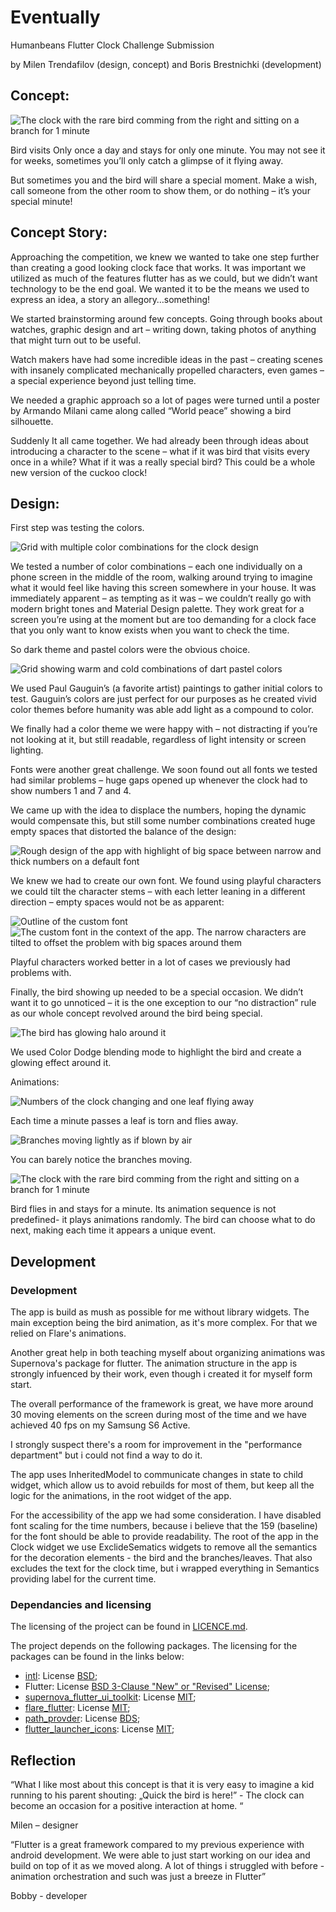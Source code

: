 # Eventually

Humanbeans Flutter Clock Challenge Submission

by Milen Trendafilov (design, concept) and Boris Brestnichki (development)

## Concept:

![The clock with the rare bird comming from the right and sitting on a branch for 1 minute](https://humanbeans.dev/1_Bird_Visit1.gif)

Bird visits Only once a day and stays for only one minute. You may not see it for weeks, sometimes you’ll only catch a glimpse of it flying away.

But sometimes you and the bird will share a special moment. Make a wish, call someone from the other room to show them, or do nothing – it’s your special minute!

## Concept Story:

Approaching the competition, we knew we wanted to take one step further than creating a good looking clock face that works. It was important we utilized as much of the features flutter has as we could, but we didn’t want technology to be the end goal.
We wanted it to be the means we used to express an idea, a story an allegory…something!

We started brainstorming around few concepts. Going through books about watches, graphic design and art – writing down, taking photos of anything that might turn out to be useful.

Watch makers have had some incredible ideas in the past – creating scenes with insanely complicated mechanically propelled characters, even games – a special experience beyond just telling time.

We needed a graphic approach so a lot of pages were turned until a poster by Armando Milani came along called “World peace” showing a bird silhouette.

Suddenly It all came together. We had already been through ideas about introducing a character to the scene – what if it was bird that visits every once in a while? What if it was a really special bird?
This could be a whole new version of the cuckoo clock!

## Design:

First step was testing the colors.

![Grid with multiple color combinations for the clock design](https://humanbeans.dev/3.png)

We tested a number of color combinations – each one individually on a phone screen in the middle of the room, walking around trying to imagine what it would feel like having this screen somewhere in your house. It was immediately apparent – as tempting as it was – we couldn’t really go with modern bright tones and Material Design palette. They work great for a screen you’re using at the moment but are too demanding for a clock face that you only want to know exists when you want to check the time.

So dark theme and pastel colors were the obvious choice.

![Grid showing warm and cold combinations of dart pastel colors](https://humanbeans.dev/4.png)

We used Paul Gauguin’s (a favorite artist) paintings to gather initial colors to test. Gauguin’s colors are just perfect for our purposes as he created vivid color themes before humanity was able add light as a compound to color.

We finally had a color theme we were happy with – not distracting if you’re not looking at it, but still readable, regardless of light intensity or screen lighting.

Fonts were another great challenge. We soon found out all fonts we tested had similar problems – huge gaps opened up whenever the clock had to show numbers 1 and 7 and 4.

We came up with the idea to displace the numbers, hoping the dynamic would compensate this, but still some number combinations created huge empty spaces that distorted the balance of the design:

![Rough design of the app with highlight of big space between narrow and thick numbers on a default font](https://humanbeans.dev/6.png)

We knew we had to create our own font. We found using playful characters we could tilt the character stems – with each letter leaning in a different direction – empty spaces would not be as apparent:

![Outline of the custom font](https://humanbeans.dev/5.png)
![The custom font in the context of the app. The narrow characters are tilted to offset the problem with big spaces around them](https://humanbeans.dev/7.png)

Playful characters worked better in a lot of cases we previously had problems with.

Finally, the bird showing up needed to be a special occasion. We didn’t want it to go unnoticed – it is the one exception to our “no distraction” rule as our whole concept revolved around the bird being special.

![The bird has glowing halo around it](https://humanbeans.dev/Bird_Glow.gif)

We used Color Dodge blending mode to highlight the bird and create a glowing effect around it.

Animations:

![Numbers of the clock changing and one leaf flying away](https://humanbeans.dev/2_Leaf_Torn.gif)

Each time a minute passes a leaf is torn and flies away.

![Branches moving lightly as if blown by air](https://humanbeans.dev/3_Branches_Moving.gif)

You can barely notice the branches moving.

![The clock with the rare bird comming from the right and sitting on a branch for 1 minute](https://humanbeans.dev/1_Bird_Visit1.gif)

Bird flies in and stays for a minute. Its animation sequence is not predefined- it plays animations randomly. The bird can choose what to do next, making each time it appears a unique event.

## Development

### Development

The app is build as mush as possible for me without library widgets. The main exception being the bird animation, as it's more complex. For that we relied on Flare's animations.

Another great help in both teaching myself about organizing animations was Supernova's package for flutter. The animation structure in the app is strongly infuenced by their work, 
even though i created it for myself form start. 

The overall performance of the framework is great, we have more around 30 moving elements on the screen during most of the time and we have achieved 40 fps on my Samsung S6 Active.

I strongly suspect there's a room for improvement in the "performance department" but i could not find a way to do it. 

The app uses InheritedModel to communicate changes in state to child widget, which allow us to avoid rebuilds for most of them, but keep all the logic for the animations, in the
root widget of the app.

For the accessibility of the app we had some consideration. I have disabled font scaling for the time numbers, because i believe that the 159 (baseline) for the font should be 
able to provide readability. The root of the app in the Clock widget we use ExclideSematics widgets to remove all the semantics for the decoration elements - the bird and the 
branches/leaves. That also excludes the text for the clock time, but i wrapped everything in Semantics providing label for the current time.

### Dependancies and licensing

The licensing of the project can be found in [LICENCE.md](https://github.com/brestnichki/humanbeans-clock/blob/master/LICENSE.md).

The project depends on the following packages. The licensing for the packages can be found in the links below:

* [intl](https://pub.dev/packages/intl): License [BSD](https://github.com/dart-lang/intl/blob/master/LICENSE);
* Flutter: License [BSD 3-Clause "New" or "Revised" License](https://github.com/flutter/flutter/blob/master/LICENSE);
* [supernova_flutter_ui_toolkit](https://pub.dev/packages/supernova_flutter_ui_toolkit): License [MIT](https://github.com/Supernova-Studio/flutter-ui-toolkit/blob/master/LICENSE);
* [flare_flutter](https://pub.dev/packages/flare_flutter): License [MIT](https://github.com/2d-inc/Flare-Flutter/blob/master/LICENSE);
* [path_provder](https://pub.dev/packages/path_provider): License [BDS](https://github.com/flutter/plugins/blob/master/packages/path_provider/LICENSE);
* [flutter_launcher_icons](https://pub.dev/packages/flutter_launcher_icons): License [MIT](https://github.com/fluttercommunity/flutter_launcher_icons/blob/master/LICENSE);

## Reflection

“What I like most about this concept is that it is very easy to imagine a kid running to his parent shouting: „Quick the bird is here!”  - The clock can become an occasion for a positive interaction at home. “

Milen – designer

“Flutter is a great framework compared to my previous experience with android development. We were able to just start working on our idea and build on top of it as we moved along. A lot of things i struggled with before - animation orchestration and such was
just a breeze in Flutter”

Bobby - developer
